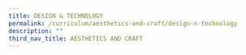 ```yaml
---
title: DESIGN & TECHNOLOGY
permalink: /curriculum/aesthetics-and-craft/design-n-technology
description: ""
third_nav_title: AESTHETICS AND CRAFT
---
```

